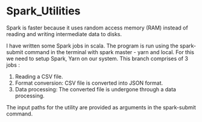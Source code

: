 # Spark_Utilities

Spark is faster because it uses random access memory (RAM) instead of reading and writing intermediate data to disks.

I have written some Spark jobs in scala. The program is run using the spark-submit command in the terminal with spark master - yarn and local.
For this we need to setup Spark, Yarn on our system. 
This branch comprises of 3 jobs :
  1. Reading a CSV file.
  2. Format conversion: CSV file is converted into JSON format.
  3. Data processing: The converted file is undergone through a data processing.

The input paths for the utility are provided as arguments in the spark-submit command.
